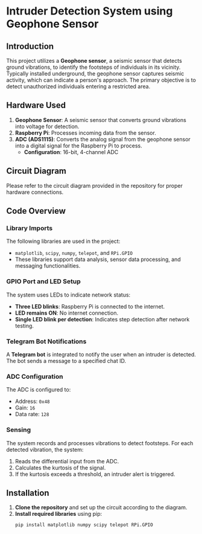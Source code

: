 # Intruder Detection System using Geophone Sensor

## Introduction
This project utilizes a **Geophone sensor**, a seismic sensor that detects ground vibrations, to identify the footsteps of individuals in its vicinity. Typically installed underground, the geophone sensor captures seismic activity, which can indicate a person's approach. The primary objective is to detect unauthorized individuals entering a restricted area.

## Hardware Used
1. **Geophone Sensor**: A seismic sensor that converts ground vibrations into voltage for detection.
2. **Raspberry Pi**: Processes incoming data from the sensor.
3. **ADC (ADS1115)**: Converts the analog signal from the geophone sensor into a digital signal for the Raspberry Pi to process.
   - **Configuration**: 16-bit, 4-channel ADC

## Circuit Diagram
Please refer to the circuit diagram provided in the repository for proper hardware connections.

## Code Overview
### Library Imports
The following libraries are used in the project:
- `matplotlib`, `scipy`, `numpy`, `telepot`, and `RPi.GPIO`
- These libraries support data analysis, sensor data processing, and messaging functionalities.

### GPIO Port and LED Setup
The system uses LEDs to indicate network status:
- **Three LED blinks**: Raspberry Pi is connected to the internet.
- **LED remains ON**: No internet connection.
- **Single LED blink per detection**: Indicates step detection after network testing.

### Telegram Bot Notifications
A **Telegram bot** is integrated to notify the user when an intruder is detected. The bot sends a message to a specified chat ID.

### ADC Configuration
The ADC is configured to:
- Address: `0x48`
- Gain: `16`
- Data rate: `128`

### Sensing
The system records and processes vibrations to detect footsteps. For each detected vibration, the system:
1. Reads the differential input from the ADC.
2. Calculates the kurtosis of the signal.
3. If the kurtosis exceeds a threshold, an intruder alert is triggered.

## Installation
1. **Clone the repository** and set up the circuit according to the diagram.
2. **Install required libraries** using pip:
   ```bash
   pip install matplotlib numpy scipy telepot RPi.GPIO
